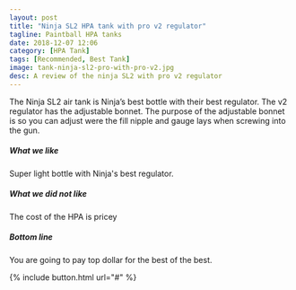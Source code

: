 ```yaml
---
layout: post
title: "Ninja SL2 HPA tank with pro v2 regulator"
tagline: Paintball HPA tanks
date: 2018-12-07 12:06
category: [HPA Tank]
tags: [Recommended, Best Tank]
image: tank-ninja-sl2-pro-with-pro-v2.jpg
desc: A review of the ninja SL2 with pro v2 regulator
---
```


The Ninja SL2 air tank is Ninja’s best bottle with their best regulator. The v2 regulator has the adjustable bonnet. The purpose of the adjustable bonnet is so you can adjust were the fill nipple and gauge lays when screwing into the gun.

##### What we like

Super light bottle with Ninja's best regulator.

##### What we did not like

The cost of the HPA is pricey

##### Bottom line

You are going to pay top dollar for the best of the best.


{% include button.html url="#" %}

[amz]: https://www.amazon.com/Ninja-Paintball-Carbon-Fiber-Tank/dp/B074VH48C8/ref=sr_1_1?ie=UTF8&qid=1544047148&sr=8-1&keywords=ninja+sl2  "Ninja SL2 with Pro v2 Regulator on Amazon"
